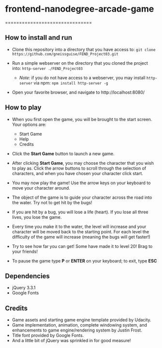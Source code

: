 # frontend-nanodegree-arcade-game
===============================

## How to install and run

* Clone this repository into a directory that you have access to:
`git clone https://github.com/gneissguise/FEND_Project03.git`

* Run a simple webserver on the directory that you cloned the project into:
`http-server ./FEND_Project03`

  * _Note:_ if you do not have access to a webserver, you may install `http-server` via npm:
  `npm install http-server -g`

* Open your favorite browser, and navigate to http://localhost:8080/

## How to play

* When you first open the game, you will be brought to the start screen. Your options are:
  * Start Game
  * Help
  * Credits

* Click the __Start Game__ button to launch a new game.

* After clicking __Start Game__, you may choose the character that you wish to play as.
Click the arrow buttons to scroll through the selection of characters, and when you have chosen your
character click start.

* You may now play the game! Use the arrow keys on your keyboard to move your character around.

* The object of the game is to guide your character across the road into the water.  Try not to get hit
by the bugs!  

* If you are hit by a bug, you will lose a life (heart).  If you lose all three lives, you lose the game.

* Every time you make it to the water, the level will increase and your character will be moved back to the starting point.  For each level the difficulty of the game will increase (meaning the bugs will get faster!)

* Try to see how far you can get!  Some have made it to level 20!  Brag to your friends!

* To pause the game type __P__ or __ENTER__ on your keyboard; to exit, type __ESC__ 

## Dependencies

* jQuery 3.3.1
* Google Fonts

## Credits

* Game assets and starting game engine template provided by Udacity.
* Game implementation, animation, complete windowing system, and enhancements to game engine/rendering system by Justin Frost.
* Title font provided by Google Fonts.
* And a little bit of jQuery was sprinkled in for good measure!

